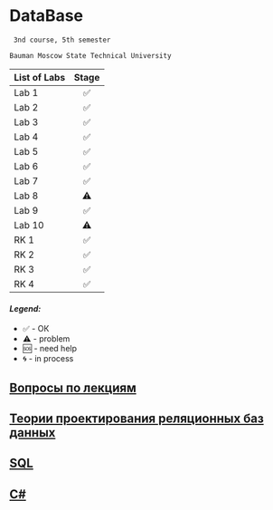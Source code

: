 # DataBase
     3nd course, 5th semester

    Bauman Moscow State Technical University

| List of Labs  |     Stage     |
| ------------- |:-------------:|
| Lab 1|✅|
| Lab 2|✅|
| Lab 3|✅|
| Lab 4|✅|
| Lab 5|✅|
| Lab 6|✅|
| Lab 7|✅|
| Lab 8|⚠️|
| Lab 9|✅|
| Lab 10|⚠️|
| RK 1|✅|
| RK 2|✅|
| RK 3|✅|
| RK 4|✅|


#### <i>Legend:</i>
<ul>
<li>✅ - ОК
<li>⚠️ - problem
<li>🆘 - need help
<li>🌀 - in process
</ul>

<h2><a href="../../wiki">Вопросы по лекциям</a></h2>

<h2><a href="../../wiki/Теория-проектирования-реляционных-баз-данных">Теории проектирования реляционных баз данных</a></h2>

<h2><a href="../../wiki/SQL">SQL</a></h2>

<h2><a href="../../wiki/С%23">C#</a></h2>


